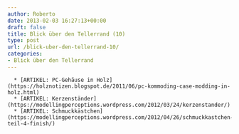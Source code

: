 ```yaml
---
author: Roberto
date: 2013-02-03 16:27:13+00:00
draft: false
title: Blick über den Tellerrand (10)
type: post
url: /blick-uber-den-tellerrand-10/
categories:
- Blick über den Tellerrand
---
```



	  * [ARTIKEL: PC-Gehäuse in Holz](https://holznotizen.blogspot.de/2011/06/pc-kommoding-case-modding-in-holz.html)
	  * [ARTIKEL: Kerzenständer](https://modellingperceptions.wordpress.com/2012/03/24/kerzenstander/)
	  * [ARTIKEL: Schmuckkästchen](https://modellingperceptions.wordpress.com/2012/04/26/schmuckkastchen-teil-4-finish/)

